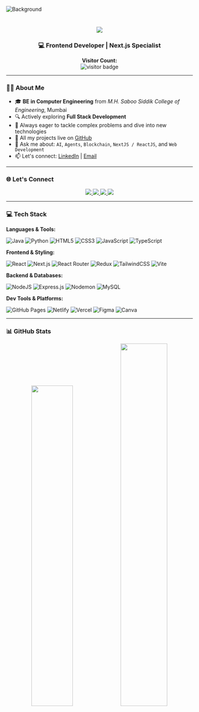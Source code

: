 ![Background](https://github.com/user-attachments/assets/fdc7e7d8-ea92-4f9b-a9c2-194210e3351e)

<h1 align="center">
  <img src="https://readme-typing-svg.herokuapp.com?font=Righteous&size=35&center=true&vCenter=true&width=500&height=70&duration=4000&lines=Hi+There!+👋;+I'm+Humayun+Khan!;" />
</h1>

<h3 align="center">💻 Frontend Developer | Next.js Specialist</h3>

<p align="center">
  <b>Visitor Count:</b><br>
  <img src="https://profile-counter.glitch.me/HumayunK01/count.svg" alt="visitor badge" />
</p>

---

### 👨‍🎓 About Me

- 🎓 **BE in Computer Engineering** from *M.H. Saboo Siddik College of Engineering*, Mumbai  
- 🔍 Actively exploring **Full Stack Development**  
- 🧠 Always eager to tackle complex problems and dive into new technologies  
- 📂 All my projects live on [GitHub](https://github.com/HumayunK01)  
- 💬 Ask me about: `AI`, `Agents`, `Blockchain`, `NextJS / ReactJS`, and `Web Development`  
- 📫 Let's connect: [LinkedIn](https://www.linkedin.com/in/devhumayun/) | [Email](mailto:humayunk.pvt@gmail.com)

---

### 🌐 Let's Connect

<p align="center">
  <a href="https://www.linkedin.com/in/devhumayun/" target="_blank">
    <img src="https://img.shields.io/badge/LinkedIn-%230077B5.svg?logo=linkedin&logoColor=white" />
  </a>
  <a href="mailto:humayunk.pvt@gmail.com" target="_blank">
    <img src="https://img.shields.io/badge/Gmail-D14836?logo=gmail&logoColor=white" />
  </a>
  <a href="https://github.com/HumayunK01" target="_blank">
    <img src="https://img.shields.io/badge/GitHub-181717?logo=github&logoColor=white" />
  </a>
  <a href="https://www.hackerrank.com/humayunk_pvt" target="_blank">
    <img src="https://img.shields.io/badge/Hackerrank-2EC866?logo=hackerrank&logoColor=white" />
  </a>
</p>

---

### 💻 Tech Stack

**Languages & Tools:**

![Java](https://img.shields.io/badge/java-%23ED8B00.svg?style=for-the-badge&logo=openjdk&logoColor=white)
![Python](https://img.shields.io/badge/python-3670A0?style=for-the-badge&logo=python&logoColor=ffdd54)
![HTML5](https://img.shields.io/badge/html5-%23E34F26.svg?style=for-the-badge&logo=html5&logoColor=white)
![CSS3](https://img.shields.io/badge/css3-%231572B6.svg?style=for-the-badge&logo=css3&logoColor=white)
![JavaScript](https://img.shields.io/badge/javascript-%23323330.svg?style=for-the-badge&logo=javascript&logoColor=%23F7DF1E)
![TypeScript](https://img.shields.io/badge/typescript-%23007ACC.svg?style=for-the-badge&logo=typescript&logoColor=white)

**Frontend & Styling:**

![React](https://img.shields.io/badge/react-%2320232a.svg?style=for-the-badge&logo=react&logoColor=%2361DAFB)
![Next.js](https://img.shields.io/badge/next.js-%23000000.svg?style=for-the-badge&logo=next.js&logoColor=white)
![React Router](https://img.shields.io/badge/React_Router-CA4245?style=for-the-badge&logo=react-router&logoColor=white)
![Redux](https://img.shields.io/badge/redux-%23593d88.svg?style=for-the-badge&logo=redux&logoColor=white)
![TailwindCSS](https://img.shields.io/badge/tailwindcss-%2338B2AC.svg?style=for-the-badge&logo=tailwind-css&logoColor=white)
![Vite](https://img.shields.io/badge/vite-%23646CFF.svg?style=for-the-badge&logo=vite&logoColor=white)

**Backend & Databases:**

![NodeJS](https://img.shields.io/badge/node.js-6DA55F?style=for-the-badge&logo=node.js&logoColor=white)
![Express.js](https://img.shields.io/badge/express.js-%23404d59.svg?style=for-the-badge&logo=express&logoColor=%2361DAFB)
![Nodemon](https://img.shields.io/badge/NODEMON-%23323330.svg?style=for-the-badge&logo=nodemon&logoColor=%BBDEAD)
![MySQL](https://img.shields.io/badge/mysql-%2300f.svg?style=for-the-badge&logo=mysql&logoColor=white)

**Dev Tools & Platforms:**

![GitHub Pages](https://img.shields.io/badge/github%20pages-121013?style=for-the-badge&logo=github&logoColor=white)
![Netlify](https://img.shields.io/badge/netlify-%23000000.svg?style=for-the-badge&logo=netlify&logoColor=#00C7B7)
![Vercel](https://img.shields.io/badge/vercel-%23000000.svg?style=for-the-badge&logo=vercel&logoColor=white)
![Figma](https://img.shields.io/badge/figma-%23F24E1E.svg?style=for-the-badge&logo=figma&logoColor=white)
![Canva](https://img.shields.io/badge/canva-%2300C4CC.svg?style=for-the-badge&logo=canva&logoColor=white)

---

### 📊 GitHub Stats

<div align="center">
  <img width="47%" src="https://github-readme-stats.vercel.app/api?username=HumayunK01&theme=react&show_icons=true&hide_title=false&count_private=true" />
  <img width="50%" src="https://github-readme-streak-stats-taupe-tau.vercel.app?user=HumayunK01&theme=react" />
</div>
